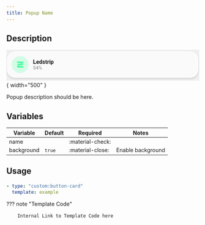 ```yaml
---
title: Popup Name
---
```

<!-- markdownlint-disable MD046 -->

## Description

![example-image](../../assets/img/card_example.png){ width="500" }

Popup description should be here.

## Variables

| Variable | Default | Required         | Notes             |
|----------|---------|------------------|-------------------|
| name     |         | :material-check: |                   |
|background| `true`  | :material-close: | Enable background |

## Usage

```yaml
- type: "custom:button-card"
  template: example
```

??? note "Template Code"

        Internal Link to Template Code here
